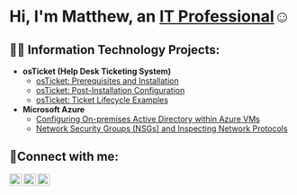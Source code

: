 <h1>Hi, I'm Matthew, an <a href="https://linkedin.com/in/Josh">IT Professional</a>☺</h1>

<h2>👨‍💻 Information Technology Projects:</h2>

- <b>osTicket (Help Desk Ticketing System)</b>
  - [osTicket: Prerequisites and Installation](https://github.com/Matthewalvarado25/osticket-prereqs)
  - [osTicket: Post-Installation Configuration](https://github.com/Matthewalvarado25/post-install-config)
  - [osTicket: Ticket Lifecycle Examples](https://github.com/Matthewalvarado25/ticket-lifecycle)
- <b>Microsoft Azure</b>
  - [Configuring On-premises Active Directory within Azure VMs](https://github.com/Matthewalvarado25/configure-ad)
  - [Network Security Groups (NSGs) and Inspecting Network Protocols](https://github.com/Matthewalvarado25/azure-network-protocols)

<h2>🤳Connect with me:</h2>

[<img align="left" alt="Josh | Twitter" width="22px" src="https://cdn.jsdelivr.net/npm/simple-icons@v3/icons/twitter.svg" />][twitter]
[<img align="left" alt="Josh | LinkedIn" width="22px" src="https://cdn.jsdelivr.net/npm/simple-icons@v3/icons/linkedin.svg" />][linkedin]
[<img align="left" alt="Josh | Instagram" width="22px" src="https://cdn.jsdelivr.net/npm/simple-icons@v3/icons/instagram.svg" />][instagram]

[twitter]: https://twitter.com/Josh
[instagram]: https://www.instagram.com/Josh
[linkedin]: https://linkedin.com/in/Matthewalvarado751@gmail.com
